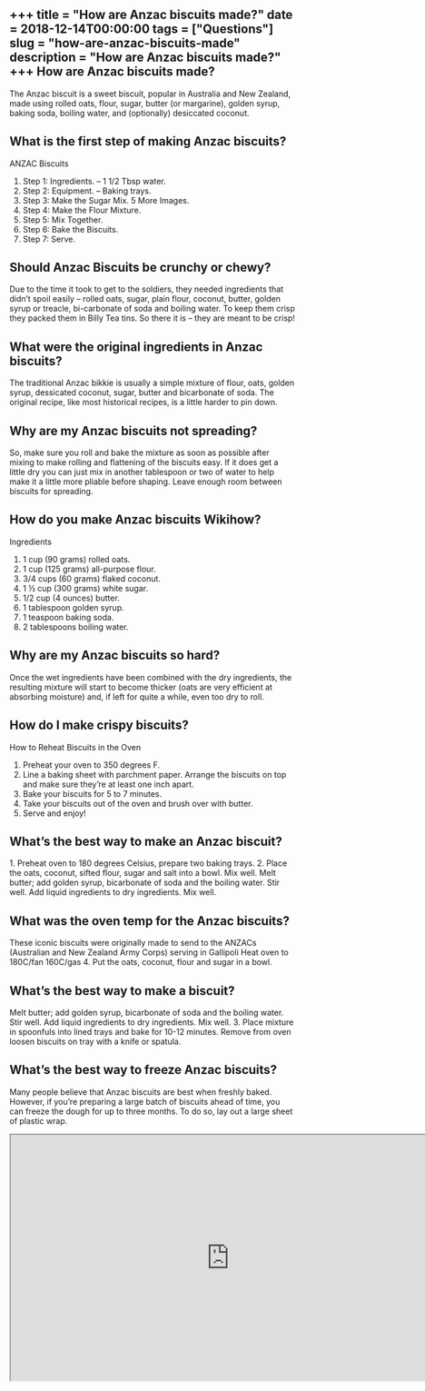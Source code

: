 +++
title = "How are Anzac biscuits made?"
date = 2018-12-14T00:00:00
tags = ["Questions"]
slug = "how-are-anzac-biscuits-made"
description = "How are Anzac biscuits made?"
+++
How are Anzac biscuits made?
----------------------------

The Anzac biscuit is a sweet biscuit, popular in Australia and New Zealand, made using rolled oats, flour, sugar, butter (or margarine), golden syrup, baking soda, boiling water, and (optionally) desiccated coconut.

What is the first step of making Anzac biscuits?
------------------------------------------------

ANZAC Biscuits

1. Step 1: Ingredients. – 1 1/2 Tbsp water.
2. Step 2: Equipment. – Baking trays.
3. Step 3: Make the Sugar Mix. 5 More Images.
4. Step 4: Make the Flour Mixture.
5. Step 5: Mix Together.
6. Step 6: Bake the Biscuits.
7. Step 7: Serve.

Should Anzac Biscuits be crunchy or chewy?
------------------------------------------

Due to the time it took to get to the soldiers, they needed ingredients that didn’t spoil easily – rolled oats, sugar, plain flour, coconut, butter, golden syrup or treacle, bi-carbonate of soda and boiling water. To keep them crisp they packed them in Billy Tea tins. So there it is – they are meant to be crisp!

What were the original ingredients in Anzac biscuits?
-----------------------------------------------------

The traditional Anzac bikkie is usually a simple mixture of flour, oats, golden syrup, dessicated coconut, sugar, butter and bicarbonate of soda. The original recipe, like most historical recipes, is a little harder to pin down.

Why are my Anzac biscuits not spreading?
----------------------------------------

So, make sure you roll and bake the mixture as soon as possible after mixing to make rolling and flattening of the biscuits easy. If it does get a little dry you can just mix in another tablespoon or two of water to help make it a little more pliable before shaping. Leave enough room between biscuits for spreading.

How do you make Anzac biscuits Wikihow?
---------------------------------------

Ingredients

1. 1 cup (90 grams) rolled oats.
2. 1 cup (125 grams) all-purpose flour.
3. 3/4 cups (60 grams) flaked coconut.
4. 1 ½ cup (300 grams) white sugar.
5. 1/2 cup (4 ounces) butter.
6. 1 tablespoon golden syrup.
7. 1 teaspoon baking soda.
8. 2 tablespoons boiling water.

Why are my Anzac biscuits so hard?
----------------------------------

Once the wet ingredients have been combined with the dry ingredients, the resulting mixture will start to become thicker (oats are very efficient at absorbing moisture) and, if left for quite a while, even too dry to roll.

How do I make crispy biscuits?
------------------------------

How to Reheat Biscuits in the Oven

1. Preheat your oven to 350 degrees F.
2. Line a baking sheet with parchment paper. Arrange the biscuits on top and make sure they’re at least one inch apart.
3. Bake your biscuits for 5 to 7 minutes.
4. Take your biscuits out of the oven and brush over with butter.
5. Serve and enjoy!

What’s the best way to make an Anzac biscuit?
---------------------------------------------

1\. Preheat oven to 180 degrees Celsius, prepare two baking trays. 2. Place the oats, coconut, sifted flour, sugar and salt into a bowl. Mix well. Melt butter; add golden syrup, bicarbonate of soda and the boiling water. Stir well. Add liquid ingredients to dry ingredients. Mix well.

What was the oven temp for the Anzac biscuits?
----------------------------------------------

These iconic biscuits were originally made to send to the ANZACs (Australian and New Zealand Army Corps) serving in Gallipoli Heat oven to 180C/fan 160C/gas 4. Put the oats, coconut, flour and sugar in a bowl.

What’s the best way to make a biscuit?
--------------------------------------

Melt butter; add golden syrup, bicarbonate of soda and the boiling water. Stir well. Add liquid ingredients to dry ingredients. Mix well. 3. Place mixture in spoonfuls into lined trays and bake for 10-12 minutes. Remove from oven loosen biscuits on tray with a knife or spatula.

What’s the best way to freeze Anzac biscuits?
---------------------------------------------

Many people believe that Anzac biscuits are best when freshly baked. However, if you’re preparing a large batch of biscuits ahead of time, you can freeze the dough for up to three months. To do so, lay out a large sheet of plastic wrap.

<iframe allow="accelerometer; autoplay; clipboard-write; encrypted-media; gyroscope; picture-in-picture" allowfullscreen="" class="__youtube_prefs__  epyt-is-override  no-lazyload" data-no-lazy="1" data-origheight="433" data-origwidth="770" data-skipgform_ajax_framebjll="" height="433" id="_ytid_59831" loading="lazy" src="https://www.youtube.com/embed/ANJ8P1S_wUA?enablejsapi=1&autoplay=0&cc_load_policy=0&cc_lang_pref=&iv_load_policy=1&loop=0&modestbranding=0&rel=1&fs=1&playsinline=0&autohide=2&theme=dark&color=red&controls=1&" title="YouTube player" width="770"></iframe>